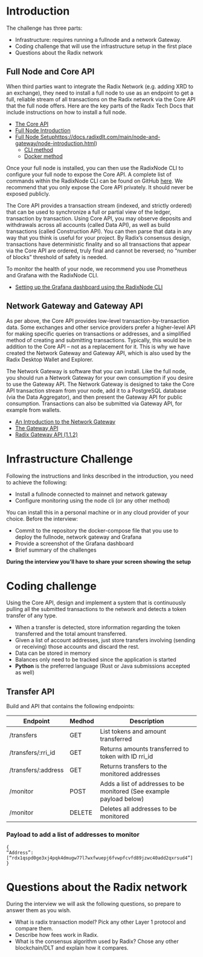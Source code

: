 # Introduction

The challenge has three parts:
* Infrastructure: requires running a fullnode and a network Gateway.
* Coding challenge that will use the infrastructure setup in the first place
* Questions about the Radix network

## Full Node and Core API

When third parties want to integrate the Radix Network (e.g. adding XRD to an exchange), they need to install a full node to use as an endpoint to get a full, reliable stream of all transactions on the Radix network via the Core API that the full node offers. Here are the key parts of the Radix Tech Docs that include instructions on how to install a full node.

* [The Core API](https://redocly.github.io/redoc/?url=https://raw.githubusercontent.com/radixdlt/radixdlt/1.1.1/radixdlt-core/radixdlt/src/main/java/com/radixdlt/api/core/api.yaml#section/Overview)
* [Full Node Introduction](https://docs.radixdlt.com/main/node-and-gateway/node-introduction.html)
* [Full Node Setup](https://docs.radixdlt.com/main/node-and-gateway/node-setup-introduction.html)https://docs.radixdlt.com/main/node-and-gateway/node-introduction.html)
  * [CLI method](https://docs.radixdlt.com/main/node-and-gateway/cli-install.html)
  * [Docker method](https://docs.radixdlt.com/main/node-and-gateway/docker-install-node.html)

Once your full node is installed, you can then use the RadixNode CLI to configure your full node to expose the Core API. A complete list of commands within the RadixNode CLI can be found on GitHub [here](https://github.com/radixdlt/node-runner#interaction-with-node). We recommend that you only expose the Core API privately. It should never be exposed publicly.

The Core API provides a transaction stream (indexed, and strictly ordered) that can be used to synchronize a full or partial view of the ledger, transaction by transaction. Using Core API, you may observe deposits and withdrawals across all accounts (called Data API), as well as build transactions (called Construction API). You can then parse that data in any way that you think is useful for your project. By Radix’s consensus design, transactions have deterministic finality and so all transactions that appear via the Core API are ordered, truly final and cannot be reversed; no “number of blocks” threshold of safety is needed.

To monitor the health of your node, we recommend you use Prometheus and Grafana with the RadixNode CLI.
* [Setting up the Grafana dashboard using the RadixNode CLI](https://docs.radixdlt.com/main/node-and-gateway/install-grafana-dashboard.html)

## Network Gateway and Gateway API
As per above, the Core API provides low-level transaction-by-transaction data. Some exchanges and other service providers prefer a higher-level API for making specific queries on transactions or addresses, and a simplified method of creating and submitting transactions. Typically, this would be in addition to the Core API – not as a replacement for it. This is why we have created the Network Gateway and Gateway API, which is also used by the Radix Desktop Wallet and Explorer.

The Network Gateway is software that you can install. Like the full node, you should run a Network Gateway for your own consumption if you desire to use the Gateway API. The Network Gateway is designed to take the Core API transaction stream from your node, add it to a PostgreSQL database (via the Data Aggregator), and then present the Gateway API for public consumption. Transactions can also be submitted via Gateway API, for example from wallets.
* [An Introduction to the Network Gateway](https://docs.radixdlt.com/main/node-and-gateway/network-gateway.html)
* [The Gateway API](https://docs.radixdlt.com/main/apis/gateway-api.html)
* [Radix Gateway API (1.1.2)](https://redocly.github.io/redoc/?url=https://raw.githubusercontent.com/radixdlt/radixdlt-network-gateway/1.1.1/gateway-api-spec.yaml)

# Infrastructure Challenge

Following the instructions and links described in the introduction, you need to achieve the following:
* Install a fullnode connected to mainnet and network gateway
* Configure monitoring using the node cli  (or any other method)

You can install this in a personal machine or in any cloud provider of your choice. Before the interview:
* Commit to the repository the docker-compose file that you use to deploy the fullnode, network gateway and Grafana
* Provide a screenshot of the Grafana dashboard
* Brief summary of the challenges

**During the interview you’ll have to share your screen showing the setup**


# Coding challenge

Using the Core API, design and implement a system that is continuously pulling all the submitted transactions to the network and detects a token transfer of any type. 

* When a transfer is detected, store information regarding the token transferred and the total amount transferred. 
* Given a list of account addresses, just store transfers involving (sending or receiving) those accounts and discard the rest.
* Data can be stored in memory
* Balances only need to be tracked since the application is started
* **Python** is the preferred language (Rust or Java submissions accepted as well)

## Transfer API
Build and API that contains the following endpoints: 

|Endpoint   |  Medhod  | Description|
|---|---|---|
|  /transfers | GET  | List tokens and amount transferred |
| /transfers/:rri_id  |  GET | Returns amounts transferred to token with ID rri_id |
| /transfers/:address  |  GET | Returns transfers to the monitored addresses |
| /monitor  |  POST | Adds a list of addresses to be monitored (See example payload below) |
| /monitor  |  DELETE | Deletes all addresses to be monitored |


### Payload to add a list of addresses to monitor
```
{
“Address”: [“rdx1qspd0ge3xj4pqk4dmugw77l7wxfwuepj6fvwpfcvfd89jzwc40add2qxrsud4”]
}
```


# Questions about the Radix network
During the interview we will ask the following questions, so prepare to answer them as you wish.

* What is radix transaction model? Pick any other Layer 1 protocol and compare them.
* Describe how fees work in Radix.
* What is the consensus algorithm used by Radix? Chose any other blockchain/DLT and explain how it compares.

